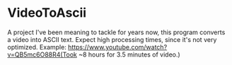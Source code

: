 # VideoToAscii
A project I've been meaning to tackle for years now, this program converts a video into ASCII text. Expect high processing times, since it's not very optimized. Example:  https://www.youtube.com/watch?v=QB5mc6O88R4(Took ~8 hours for 3.5 minutes of video.)

